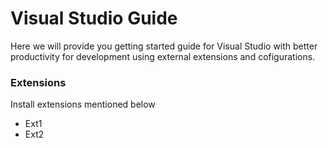 # Visual Studio Guide

Here we will provide you getting started guide for Visual Studio with better productivity for development using external extensions and cofigurations.

### Extensions

Install extensions mentioned below

- Ext1
- Ext2